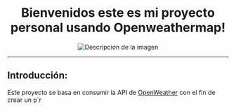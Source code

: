 <h1 align="center">Bienvenidos este es mi proyecto personal usando Openweathermap!</h1>

<p align="center">
  <img src="https://encrypted-tbn0.gstatic.com/images?q=tbn:ANd9GcTnt6FomDwusPis9HdQOAefKveu7jASJ-z89r6PW_G7Dw&s" alt="Descripción de la imagen">
</p>
<hr>

## Introducción:
Este proyecto se basa en consumir la API de [OpenWeather](https://openweathermap.org/api) con el fin de crear un p´r
